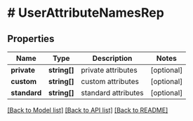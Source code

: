 # # UserAttributeNamesRep

## Properties

Name | Type | Description | Notes
------------ | ------------- | ------------- | -------------
**private** | **string[]** | private attributes | [optional]
**custom** | **string[]** | custom attributes | [optional]
**standard** | **string[]** | standard attributes | [optional]

[[Back to Model list]](../../README.md#models) [[Back to API list]](../../README.md#endpoints) [[Back to README]](../../README.md)
